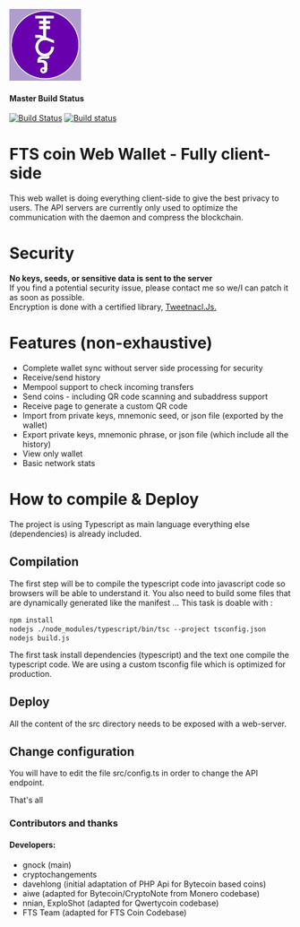 ![image](https://github.com/ProjectFTS/FTS_LOGO/blob/master/128128.png)
#### Master Build Status
[![Build Status](https://travis-ci.org/qwertycoin-org/webwallet-js.svg?branch=master)](https://travis-ci.org/qwertycoin-org/webwallet-js) [![Build status](https://ci.appveyor.com/api/projects/status/rvsgv9p8wbolxfkt/branch/master?svg=true)](https://ci.appveyor.com/project/Qwertycoin/webwallet-js-iiaw6/branch/master)

# FTS coin Web Wallet - Fully client-side
This web wallet is doing everything client-side to give the best privacy to users.
The API servers are currently only used to optimize the communication with the daemon and compress the blockchain.

# Security
**No keys, seeds, or sensitive data is sent to the server**  
If you find a potential security issue, please contact me so we/I can patch it as soon as possible.  
Encryption is done with a certified library, [Tweetnacl.Js.](https://github.com/dchest/tweetnacl-js)

# Features (non-exhaustive)
- Complete wallet sync without server side processing for security
- Receive/send history
- Mempool support to check incoming transfers
- Send coins - including QR code scanning and subaddress support
- Receive page to generate a custom QR code
- Import from private keys, mnemonic seed, or json file (exported by the wallet)
- Export private keys, mnemonic phrase, or json file (which include all the history)
- View only wallet
- Basic network stats

# How to compile & Deploy
The project is using Typescript as main language everything else (dependencies) is already included.

## Compilation
The first step will be to compile the typescript code into javascript code so browsers will be able to understand it. 
You also need to build some files that are dynamically generated like the manifest ...
This task is doable with :
```
npm install
nodejs ./node_modules/typescript/bin/tsc --project tsconfig.json
nodejs build.js
```
The first task install dependencies (typescript) and the text one compile the typescript code.
We are using a custom tsconfig file which is optimized for production.

## Deploy
All the content of the src directory needs to be exposed with a web-server.

## Change configuration
You will have to edit the file src/config.ts in order to change the API endpoint. 

That's all

### Contributors and thanks

#### Developers:
- gnock (main)
- cryptochangements
- davehlong (initial adaptation of PHP Api for Bytecoin based coins)
- aiwe (adapted for Bytecoin/CryptoNote from Monero codebase)
- nnian, ExploShot (adapted for Qwertycoin codebase)
- FTS Team (adapted for FTS Coin Codebase)
